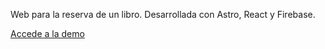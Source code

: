 Web para la reserva de un libro. Desarrollada con Astro, React y Firebase.

[Accede a la demo](https://el-pequeno-y-la-luna-rocio-munoz.vercel.app/)
